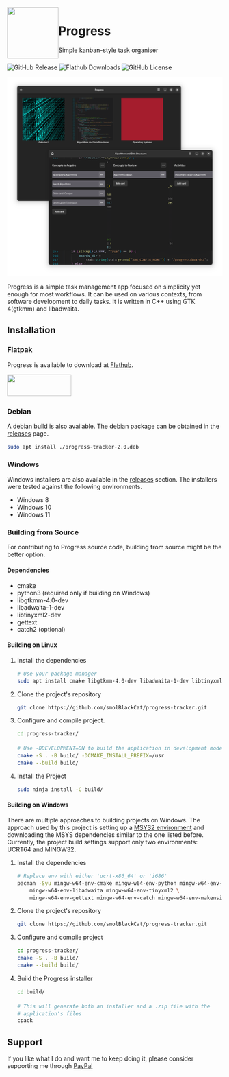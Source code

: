 <img align="left" style="vertical-align: middle" width="120" height="120" src="data/io.github.smolblackcat.Progress.svg">

# Progress

Simple kanban-style task organiser

###

![GitHub Release](https://img.shields.io/github/v/release/smolBlackCat/progress-tracker?logo=github)
![Flathub Downloads](https://img.shields.io/flathub/downloads/io.github.smolblackcat.Progress?logo=flathub)
![GitHub License](https://img.shields.io/github/license/smolBlackCat/progress-tracker)

<div align="center">
    <img src="pictures/progress-app-presentation.png">
</div>

Progress is a simple task management app focused on simplicity yet enough for
most workflows. It can be used on various contexts, from software development
to daily tasks. It is written in C++ using GTK 4(gtkmm) and libadwaita.

## Installation

### Flatpak

Progress is available to download at [Flathub](https://flathub.org/apps/io.github.smolblackcat.Progress).

<a href="https://flathub.org/en-GB/apps/io.github.smolblackcat.Progress">
<img src="https://flathub.org/assets/badges/flathub-badge-i-en.png" width="150px" height="50px" />
</a>

### Debian

A debian build is also available. The debian package can be obtained in the [releases](https://github.com/smolBlackCat/progress-tracker/releases) page.

```sh
sudo apt install ./progress-tracker-2.0.deb
```

### Windows

Windows installers are also available in the
[releases](https://github.com/smolBlackCat/progress-tracker/releases) section.
The installers were tested against the following environments.

* Windows 8
* Windows 10
* Windows 11

### Building from Source

For contributing to Progress source code, building from source might be the better option.

#### Dependencies

* cmake
* python3 (required only if building on Windows)
* libgtkmm-4.0-dev
* libadwaita-1-dev
* libtinyxml2-dev
* gettext
* catch2 (optional)

#### Building on Linux

1. Install the dependencies

    ```sh
    # Use your package manager
    sudo apt install cmake libgtkmm-4.0-dev libadwaita-1-dev libtinyxml2-dev gettext catch2
    ```

2. Clone the project's repository

    ```sh
    git clone https://github.com/smolBlackCat/progress-tracker.git
    ```

3. Configure and compile project.

    ```sh
    cd progress-tracker/

    # Use -DDEVELOPMENT=ON to build the application in development mode
    cmake -S . -B build/ -DCMAKE_INSTALL_PREFIX=/usr
    cmake --build build/
    ```

4. Install the Project

    ```sh
    sudo ninja install -C build/
    ```

#### Building on Windows

There are multiple approaches to building projects on Windows. The approach used
by this project is setting up a [MSYS2 environment](https://www.msys2.org/) and
downloading the MSYS dependencies similar to the one listed before. Currently,
the project build settings support only two environments: UCRT64 and MINGW32.

1. Install the dependencies

    ```sh
    # Replace env with either 'ucrt-x86_64' or 'i686'
    pacman -Syu mingw-w64-env-cmake mingw-w64-env-python mingw-w64-env-gtkmm4 \
        mingw-w64-env-libadwaita mingw-w64-env-tinyxml2 \
        mingw-w64-env-gettext mingw-w64-env-catch mingw-w64-env-makensis git
    ```

2. Clone the project's repository

    ```sh
    git clone https://github.com/smolBlackCat/progress-tracker.git
    ```

3. Configure and compile project

    ```sh
    cd progress-tracker/
    cmake -S . -B build/
    cmake --build build/
    ```

4. Build the Progress installer

    ```sh
    cd build/

    # This will generate both an installer and a .zip file with the
    # application's files
    cpack
    ```

## Support

If you like what I do and want me to keep doing it, please consider
supporting me through [PayPal][paypal-link]

[paypal-link]: https://www.paypal.com/donate/?hosted_button_id=9E5ELM2GFRU7U
